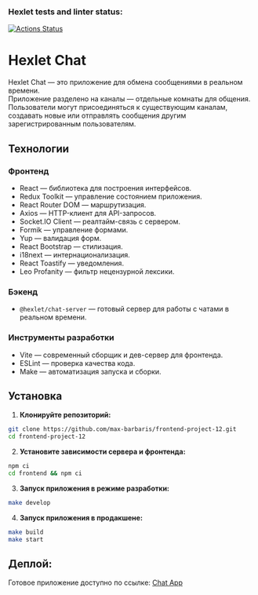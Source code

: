 ### Hexlet tests and linter status:
[![Actions Status](https://github.com/max-barbaris/frontend-project-12/actions/workflows/hexlet-check.yml/badge.svg)](https://github.com/max-barbaris/frontend-project-12/actions)

# Hexlet Chat

Hexlet Chat — это приложение для обмена сообщениями в реальном времени.  
Приложение разделено на каналы — отдельные комнаты для общения. Пользователи могут присоединяться к существующим каналам, создавать новые или отправлять сообщения другим зарегистрированным пользователям.

## Технологии

### Фронтенд

- React — библиотека для построения интерфейсов.
- Redux Toolkit — управление состоянием приложения.
- React Router DOM — маршрутизация.
- Axios — HTTP-клиент для API-запросов.
- Socket.IO Client — реалтайм-связь с сервером.
- Formik — управление формами.
- Yup — валидация форм.
- React Bootstrap — стилизация.
- i18next — интернационализация.
- React Toastify — уведомления.
- Leo Profanity — фильтр нецензурной лексики.

### Бэкенд

- `@hexlet/chat-server` — готовый сервер для работы с чатами в реальном времени.

### Инструменты разработки

- Vite — современный сборщик и дев-сервер для фронтенда.
- ESLint — проверка качества кода.
- Make — автоматизация запуска и сборки.

## Установка

1. **Клонируйте репозиторий:**
  ```bash
  git clone https://github.com/max-barbaris/frontend-project-12.git
  cd frontend-project-12
  ```

2. **Установите зависимости сервера и фронтенда:**
  ```bash
  npm ci
  cd frontend && npm ci
  ```

3. **Запуск приложения в режиме разработки:**
  ```bash
  make develop
  ```

4. **Запуск приложения в продакшене:**
  ```bash
  make build
  make start
  ```

## Деплой:

Готовое приложение доступно по ссылке: [Chat App](https://chat-slack-u9x1.onrender.com/)